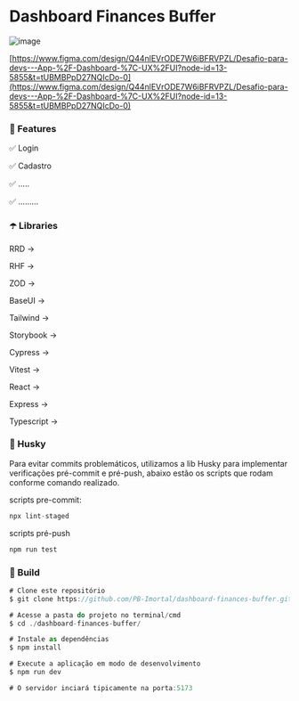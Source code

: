 # Dashboard Finances Buffer

![image](https://github.com/user-attachments/assets/8827329c-fc35-4c7b-878e-62918a9a8add)

[https://www.figma.com/design/Q44nlEVrODE7W6iBFRVPZL/Desafio-para-devs---App-%2F-Dashboard-%7C-UX%2FUI?node-id=13-5855&t=tUBMBPpD27NQIcDo-0](https://www.figma.com/design/Q44nlEVrODE7W6iBFRVPZL/Desafio-para-devs---App-%2F-Dashboard-%7C-UX%2FUI?node-id=13-5855&t=tUBMBPpD27NQIcDo-0)

### 🚀 Features

✅ Login

✅ Cadastro

✅ …..

✅ ………

### ☂️ Libraries

RRD →

RHF →

ZOD →

BaseUI →

Tailwind →

Storybook →

Cypress →

Vitest →

React →

Express →

Typescript →

### 🚩 Husky

Para evitar commits problemáticos, utilizamos a lib Husky para implementar verificações pré-commit e pré-push, abaixo estão os scripts que rodam conforme comando realizado.

scripts pre-commit:

```jsx
npx lint-staged
```

scripts pré-push

```jsx
npm run test
```

### 🔨 Build

```jsx
# Clone este repositório
$ git clone https://github.com/PB-Imortal/dashboard-finances-buffer.git

# Acesse a pasta do projeto no terminal/cmd
$ cd ./dashboard-finances-buffer/

# Instale as dependências
$ npm install

# Execute a aplicação em modo de desenvolvimento
$ npm run dev

# O servidor inciará tipicamente na porta:5173
```

